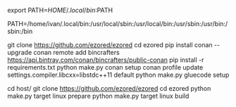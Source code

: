 export PATH=${HOME}/.local/bin:$PATH

PATH=/home/ivan/.local/bin:/usr/local/sbin:/usr/local/bin:/usr/sbin:/usr/bin:/sbin:/bin

git clone https://github.com/ezored/ezored
cd ezored
pip install conan --upgrade
conan remote add bincrafters https://api.bintray.com/conan/bincrafters/public-conan
pip install -r requirements.txt
python make.py conan setup
conan profile update settings.compiler.libcxx=libstdc++11 default
python make.py gluecode setup

cd host/
git clone https://github.com/ezored/ezored
cd ezored
python make.py target linux prepare
python make.py target linux build




